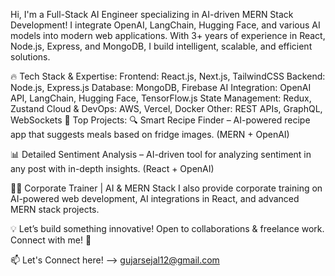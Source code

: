  Hi, I'm a Full-Stack AI Engineer specializing in AI-driven MERN Stack Development! I integrate OpenAI, LangChain, Hugging Face, and various AI models into modern web applications. With 3+ years of experience in React, Node.js, Express, and MongoDB, I build intelligent, scalable, and efficient solutions.

🔥 Tech Stack & Expertise:
Frontend: React.js, Next.js, TailwindCSS
Backend: Node.js, Express.js
Database: MongoDB, Firebase
AI Integration: OpenAI API, LangChain, Hugging Face, TensorFlow.js
State Management: Redux, Zustand
Cloud & DevOps: AWS, Vercel, Docker
Other: REST APIs, GraphQL, WebSockets
🚀 Top Projects:
🔍 Smart Recipe Finder – AI-powered recipe app that suggests meals based on fridge images. (MERN + OpenAI)

📊 Detailed Sentiment Analysis – AI-driven tool for analyzing sentiment in any post with in-depth insights. (React + OpenAI)

👨‍🏫 Corporate Trainer | AI & MERN Stack
I also provide corporate training on AI-powered web development, AI integrations in React, and advanced MERN stack projects.

💡 Let’s build something innovative! Open to collaborations & freelance work. Connect with me! 🚀

📫 Let's Connect here! -->  gujarsejal12@gmail.com
